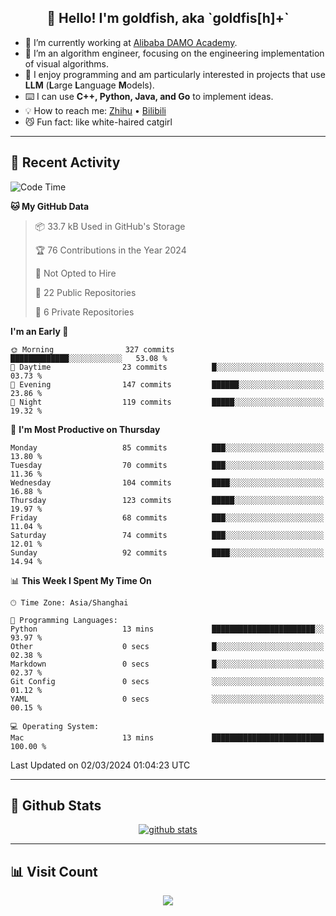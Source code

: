 
<h2 align="center">👋 Hello! I'm goldfish, aka `goldfis[h]+`</h2>

- 📍 I’m currently working at [Alibaba DAMO Academy](https://damo.alibaba.com/).  
- 🌱 I’m an algorithm engineer, focusing on the engineering implementation of visual algorithms.  
- 💬 I enjoy programming and am particularly interested in projects that use **LLM** (**L**arge **L**anguage **M**odels).   
- ⌨️ I can use **C++, Python, Java, and Go** to implement ideas.  
- 💡 How to reach me: [Zhihu](https://www.zhihu.com/people/goldfishh) • [Bilibili](https://space.bilibili.com/11349246)  
- 😼 Fun fact: like white-haired catgirl  

-------

## 🔧 Recent Activity

<!--START_SECTION:waka-->
![Code Time](http://img.shields.io/badge/Code%20Time-85%20hrs%2019%20mins-blue)

**🐱 My GitHub Data** 

> 📦 33.7 kB Used in GitHub's Storage 
 > 
> 🏆 76 Contributions in the Year 2024
 > 
> 🚫 Not Opted to Hire
 > 
> 📜 22 Public Repositories 
 > 
> 🔑 6 Private Repositories 
 > 
**I'm an Early 🐤** 

```text
🌞 Morning                327 commits         █████████████░░░░░░░░░░░░   53.08 % 
🌆 Daytime                23 commits          █░░░░░░░░░░░░░░░░░░░░░░░░   03.73 % 
🌃 Evening                147 commits         ██████░░░░░░░░░░░░░░░░░░░   23.86 % 
🌙 Night                  119 commits         █████░░░░░░░░░░░░░░░░░░░░   19.32 % 
```
📅 **I'm Most Productive on Thursday** 

```text
Monday                   85 commits          ███░░░░░░░░░░░░░░░░░░░░░░   13.80 % 
Tuesday                  70 commits          ███░░░░░░░░░░░░░░░░░░░░░░   11.36 % 
Wednesday                104 commits         ████░░░░░░░░░░░░░░░░░░░░░   16.88 % 
Thursday                 123 commits         █████░░░░░░░░░░░░░░░░░░░░   19.97 % 
Friday                   68 commits          ███░░░░░░░░░░░░░░░░░░░░░░   11.04 % 
Saturday                 74 commits          ███░░░░░░░░░░░░░░░░░░░░░░   12.01 % 
Sunday                   92 commits          ████░░░░░░░░░░░░░░░░░░░░░   14.94 % 
```


📊 **This Week I Spent My Time On** 

```text
🕑︎ Time Zone: Asia/Shanghai

💬 Programming Languages: 
Python                   13 mins             ███████████████████████░░   93.97 % 
Other                    0 secs              █░░░░░░░░░░░░░░░░░░░░░░░░   02.38 % 
Markdown                 0 secs              █░░░░░░░░░░░░░░░░░░░░░░░░   02.37 % 
Git Config               0 secs              ░░░░░░░░░░░░░░░░░░░░░░░░░   01.12 % 
YAML                     0 secs              ░░░░░░░░░░░░░░░░░░░░░░░░░   00.15 % 

💻 Operating System: 
Mac                      13 mins             █████████████████████████   100.00 % 
```


 Last Updated on 02/03/2024 01:04:23 UTC
<!--END_SECTION:waka-->

-------

## 📆 Github Stats

<p align="center">
    <a href="https://github.com/anuraghazra/github-readme-stats">
      <img src="https://github-readme-stats.vercel.app/api?username=goldfishh&show_icons=true&theme=dracula" alt="github stats" />
    </a>
</p>

-------

## 📊 Visit Count

<p align="center">
  <a href="https://count.getloli.com/"><img src="https://count.getloli.com/get/@:goldfishh?theme=rule34"></a>
</p>
